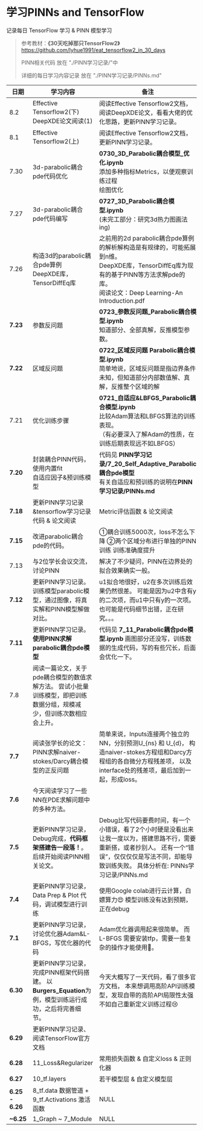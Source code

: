 <!-- #region -->

# 学习PINNs and TensorFlow 


记录每日 TensorFlow 学习 & PINN 模型学习
> 参考教材：**《30天吃掉那只TensorFlow2》** https://github.com/lyhue1991/eat_tensorflow2_in_30_days
>
> PINN相关代码 放在 "./PINN学习记录/"中
>
> 详细的每日学习内容记录 放在 "./PINN学习记录/PINNs.md"



| 日期            | 学习内容                                                     | 备注                                                         |
| --------------- | ------------------------------------------------------------ | ------------------------------------------------------------ |
| 8.2             | Effective Tensorflow2(下)<br />DeepXDE论文阅读(1)            | 阅读Effective Tensorflow2文档，阅读DeepXDE论文，看看大佬的优化思路，更新PINN学习记录。 |
| 8.1             | Effective Tensorflow2(上)                                    | 阅读Effective Tensorflow2文档，更新PINN学习记录。            |
| 7.30            | 3d-parabolic耦合pde代码优化                                  | **0730_3D_Parabolic耦合模型_优化.ipynb**<br />添加多种指标Metrics，以便观察训练过程<br />绘图优化 |
| 7.27            | 3d-parabolic耦合pde代码编写                                  | **0727_3D_Parabolic耦合模型.ipynb**<br />(未完工部分：研究3d热力图画法ing) |
| 7.26            | 构造3d的parabolic耦合pde算例<br />DeepXDE库，TensorDiffEq库  | 之前用的2d parabolic耦合pde算例的解析解构造是有规律的，可能拓展到n维。<br />DeepXDE库，TensorDiffEq库为现有的基于PINN等方法求解pde的库。<br />阅读论文：Deep Learning-An Introduction.pdf |
| **7.23**        | 参数反问题                                                   | **0723_参数反问题_Parabolic耦合模型.ipynb**<br />知道部分、全部真解，反推模型参数。 |
| **7.22**        | 区域反问题                                                   | **0722_区域反问题 Parabolic耦合模型.ipynb**<br />简单地说，区域反问题是指边界条件未知，但知道部分内部数值解、真解，反推整个区域的解<br /> |
| 7.21            | 优化训练步骤                                                 | **0721_自适应&LBFGS_Parabolic耦合模型.ipynb**<br />比较Adam算法和LBFGS算法的训练表现。<br />（有必要深入了解Adam的性质，在训练后期表现远不如LBFGS） |
| **7.20**        | 封装耦合PINN代码，使用内置fit<br />自适应因子&预训练模型     | 代码见 **PINN学习记录/7_20_Self_Adaptive_Parabolic耦合pde模型**<br />有关自适应和预训练的说明在**PINN学习记录/PINNs.md** |
| **7.18**        | 更新PINN学习记录&tensorflow学习记录<br />代码 & 论文阅读     | Metric评估函数 & 论文阅读                                    |
| **7.15**        | 改进parabolic耦合pde的代码。                                 | ①耦合训练5000次，loss不怎么下降 ②两个区域分布进行单独的PINN训练 训练准确度提升 |
| 7.13            | 与2位学长会议交流，讨论PINN                                  | 解决了不少疑问，PINN在边界处的拟合效果确实一般。             |
| **7.12**        | 更新PINN学习记录。 训练模型parabolic模型，通过图像，将真实解和PINN模型解做对比。 | u1拟合地很好，u2在多次训练后效果仍然很差。 可能是因为u2中含有y的二次项，而u1中只有y的一次项。 也可能是代码细节出错，正在研究。。。 |
| **7.11**        | 更新PINN学习记录。**使用PINN求解parabolic耦合pde模型**       | 代码见 **7_11_Parabolic耦合pde模型.ipynb** 画图部分还没写，训练数据的生成代码，写的有些冗长，后面会优化一下。 |
| 7.8             | 阅读一篇论文，关于pde耦合模型的数值求解方法。 尝试小批量训练模型，即把训练数据分组，规模减少，但训练次数相应会上升。 |                                                              |
| **7.7**         | 阅读张学长的论文：PINN求解naiver-stokes/Darcy耦合模型的正反问题 | 简单来说，Inputs连接两个独立的NN，分别预测U_{ns} 和 U_{d}， 构造naiver-stokes方程组和Darcy方程组的各自微分方程残差项， 以及interface处的残差项，最后加到一起，形成loss。 |
| **7.6**         | 今天阅读学习了一些NN在PDE求解问题中的多种方法。              |                                                              |
| **7.5**         | 更新PINN学习记录，Debug完成，**代码框架搭建告一段落！**。 后续开始阅读PINN相关论文。 | Debug比写代码要费时间，有一个小错误，看了2个小时硬是没看出来 让我一度以为，搭建思路不行，需要重新搭，或者抄别人。 还有一个“错误”，仅仅仅仅是写法不同，却能导致训练失败。 具体分析在: PINNs学习记录/PINNs.md |
| **7.4**         | 更新PINN学习记录，Data Prep & Plot 代码，调试模型进行训练    | 使用Google colab进行云计算，白嫖算力😍 模型训练没有达到预期，正在debug |
| **7.1**         | 更新PINN学习记录，讨论优化器Adam&L-BFGS，写优化器的代码      | Adam优化器调用起来很简单。 而L-BFGS 需要安装tfp，需要一些复杂的操作才能使用🤣。 |
| **6.30**        | 更新PINN学习记录，完成PINN框架代码搭建。 以**Burgers_Equation**为例，模型训练运行成功，之后将完善细节。 | 今天大概写了一天代码，看了很多官方文档， 本来想调用高阶API训练模型，发现自带的高阶API局限性太强 不如自己重新定义训练过程😢 |
| **6.29**        | 更新PINN学习记录、阅读TensorFlow官方文档                     |                                                              |
| **6.28**        | 11_Loss&Regularizer                                          | 常用损失函数 & 自定义loss & 正则化器                         |
| **6.27**        | 10_tf.layers                                                 | 若干模型层 & 自定义模型层                                    |
| **6.25 - 6.26** | 8_tf.data 数据管道 + 9_tf.Activations 激活函数               | NULL                                                         |
| **~6.25**       | 1_Graph ~ 7_Module                                           | NULL                                                         |



<!-- #endregion -->
